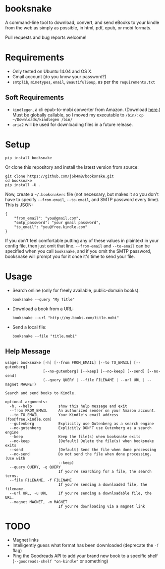 # booksnake
A command-line tool to download, convert, and send eBooks to your kindle from the web as simply as possible, in html, pdf, epub, or mobi formats.

Pull requests and bug reports welcome!

# Requirements
- Only tested on Ubuntu 14.04 and OS X.
- Gmail account (do you know your password?)
- `smtplib`, `mimetypes`, `email`, `BeautifulSoup`, as per the `requirements.txt`

## Soft Requirements
- `kindlegen`, a cli epub-to-mobi converter from Amazon. (Download [here](http://www.amazon.com/gp/feature.html?docId=1000765211).) Must be globally callable, so I moved my executable to `/bin/`: `cp ~/Downloads/kindlegen /bin/`
- `aria2` will be used for downloading files in a future release.

# Setup

```
pip install booksnake
```

Or clone this repository and install the latest version from source:

```
git clone https://github.com/j6k4m8/booksnake.git
cd booksnake
pip install -U .
```

Now, create a `~/.booksnakerc` file (not necessary, but makes it so you don't have to specify `--from-email`, `--to-email`, and SMTP password every time). This is JSON:

```
{
    "from_email": "you@gmail.com",
    "smtp_password": "your gmail password",
    "to_email": "you@free.kindle.com"
}
```

If you don't feel comfortable putting any of these values in plaintext in your config file, then just omit that line. `--from-email` and `--to-email` can be specified when you call `booksnake`, and if you omit the SMTP password, booksnake will prompt you for it once it's time to send your file.

# Usage

- Search online (only for freely available, public-domain books):
    ```
    booksnake --query "My Title"
    ```

- Download a book from a URL:
    ```
    booksnake --url "http://my.books.com/title.mobi"
    ```

- Send a local file:
    ```
    booksnake --file "title.mobi"
    ```

## Help Message
```
usage: booksnake [-h] [--from FROM_EMAIL] [--to TO_EMAIL] [--gutenberg]
                 [--no-gutenberg] [--keep] [--no-keep] [--send] [--no-send]
                 (--query QUERY | --file FILENAME | --url URL | --magnet MAGNET)

Search and send books to Kindle.

optional arguments:
  -h, --help            show this help message and exit
  --from FROM_EMAIL     An authorized sender on your Amazon account.
  --to TO_EMAIL         Your Kindle's email address (foo@free.kindle.com)
  --gutenberg           Explicitly use Gutenberg as a search engine
  --no-gutenberg        Explicitly DON'T use Gutenberg as a search engine
  --keep                Keep the file(s) when booksnake exits
  --no-keep             [Default] Delete the file(s) when booksnake exits
  --send                [Default] Send the file when done processing
  --no-send             Do not send the file when done processing. (Use with
                        --keep)
  --query QUERY, -q QUERY
                        If you're searching for a file, the search terms.
  --file FILENAME, -f FILENAME
                        If you're sending a downloaded file, the filename.
  --url URL, -u URL     If you're sending a downloadable file, the URL.
  --magnet MAGNET, -m MAGNET
                        If you're downloading via a magnet link
```

# TODO

- Magnet links
- Intelligently guess what format has been downloaded (deprecate the `-f` flag)
- Ping the Goodreads API to add your brand new book to a specific shelf (`--goodreads-shelf "on-kindle"` or something)
